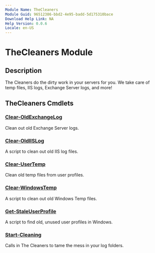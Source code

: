 ```yaml
---
Module Name: TheCleaners
Module Guid: 96512386-bbd2-4e95-badd-5d175310bace
Download Help Link: NA
Help Version: 0.0.6
Locale: en-US
---
```


# TheCleaners Module
## Description
The Cleaners do the dirty work in your servers for you. We take care of temp files, IIS logs, Exchange Server logs, and more!

## TheCleaners Cmdlets
### [Clear-OldExchangeLog](Clear-OldExchangeLog.md)
Clean out old Exchange Server logs.

### [Clear-OldIISLog](Clear-OldIISLog.md)
A script to clean out old IIS log files.

### [Clear-UserTemp](Clear-UserTemp.md)
Clean old temp files from user profiles.

### [Clear-WindowsTemp](Clear-WindowsTemp.md)
A script to clean out old Windows Temp files.

### [Get-StaleUserProfile](Get-StaleUserProfile.md)
A script to find old, unused user profiles in Windows.

### [Start-Cleaning](Start-Cleaning.md)
Calls in The Cleaners to tame the mess in your log folders.


